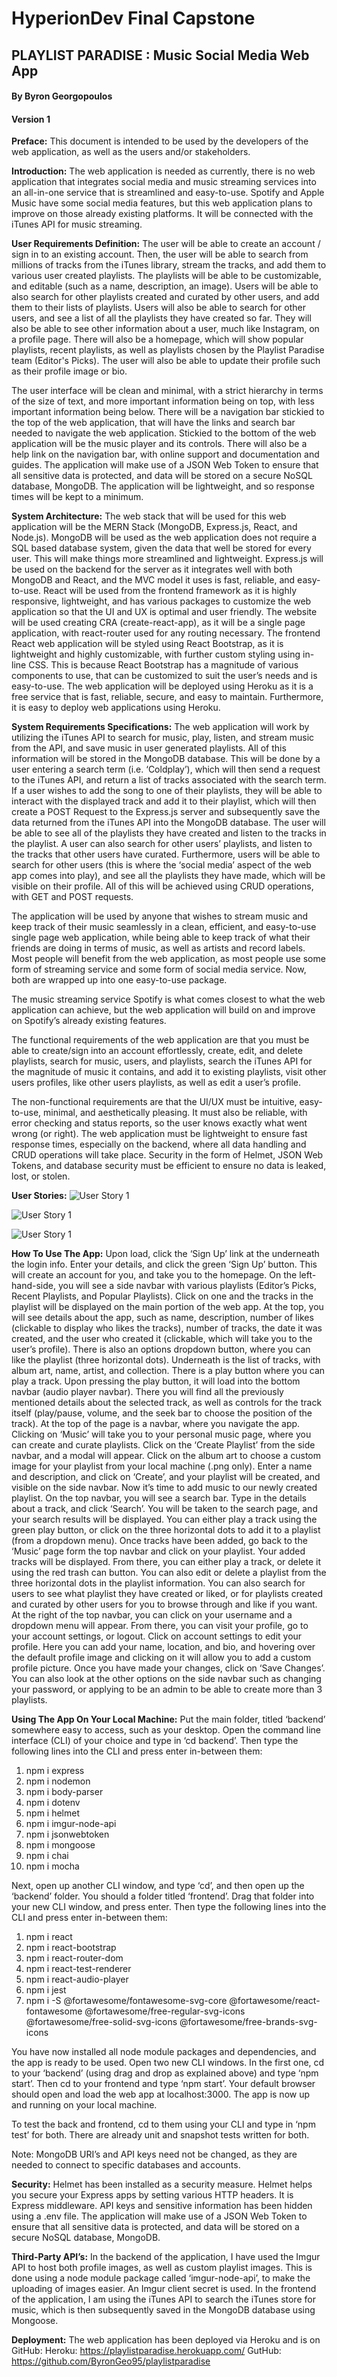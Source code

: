 # HyperionDev Final Capstone
## PLAYLIST PARADISE : Music Social Media Web App
#### By Byron Georgopoulos
#### Version 1

**Preface:**
This document is intended to be used by the developers of the web application, as well as the users and/or stakeholders.

**Introduction:**
The web application is needed as currently, there is no web application that integrates social media and music streaming services into an all-in-one service that is streamlined and easy-to-use. Spotify and Apple Music have some social media features, but this web application plans to improve on those already existing platforms. It will be connected with the iTunes API for music streaming.

**User Requirements Definition:**
The user will be able to create an account / sign in to an existing account. Then, the user will be able to search from millions of tracks from the iTunes library, stream the tracks, and add them to various user created playlists. The playlists will be able to be customizable, and editable (such as a name, description, an image). Users will be able to also search for other playlists created and curated by other users, and add them to their lists of playlists. Users will also be able to search for other users, and see a list of all the playlists they have created so far. They will also be able to see other information about a user, much like Instagram, on a profile page. There will also be a homepage, which will show popular playlists, recent playlists, as well as playlists chosen by the Playlist Paradise team (Editor's Picks). The user will also be able to update their profile such as their profile image or bio.

The user interface will be clean and minimal, with a strict hierarchy in terms of the size of text, and more important information being on top, with less important information being below. There will be a navigation bar stickied to the top of the web application, that will have the links and search bar needed to navigate the web application. Stickied to the bottom of the web application will be the music player and its controls. There will also be a help link on the navigation bar, with online support and documentation and guides. The application will make use of a JSON Web Token to ensure that all sensitive data is protected, and data will be stored on a secure NoSQL database, MongoDB. The application will be lightweight, and so response times will be kept to a minimum.

**System Architecture:**
The web stack that will be used for this web application will be the MERN Stack (MongoDB, Express.js, React, and Node.js). MongoDB will be used as the web application does not require a SQL based database system, given the data that well be stored for every user. This will make things more streamlined and lightweight. Express.js will be used on the backend for the server as it integrates well with both MongoDB and React, and the MVC model it uses is fast, reliable, and easy-to-use. React will be used from the frontend framework as it is highly responsive, lightweight, and has various packages to customize the web application so that the UI and UX is optimal and user friendly. The website will be used creating CRA (create-react-app), as it will be a single page application, with react-router used for any routing necessary. The frontend React web application will be styled using React Bootstrap, as it is lightweight and highly customizable, with further custom styling using in-line CSS. This is because React Bootstrap has a magnitude of various components to use, that can be customized to suit the user’s needs and is easy-to-use. The web application will be deployed using Heroku as it is a free service that is fast, reliable, secure, and easy to maintain. Furthermore, it is easy to deploy web applications using Heroku.

**System Requirements Specifications:**
The web application will work by utilizing the iTunes API to search for music, play, listen, and stream music from the API, and save music in user generated playlists. All of this information will be stored in the MongoDB database. This will be done by a user entering a search term (i.e. ‘Coldplay’), which will then send a request to the iTunes API, and return a list of tracks associated with the search term. If a user wishes to add the song to one of their playlists, they will be able to interact with the displayed track and add it to their playlist, which will then create a POST Request to the Express.js server and subsequently save the data returned from the iTunes API into the MongoDB database. The user will be able to see all of the playlists they have created and listen to the tracks in the playlist. A user can also search for other users’ playlists, and listen to the tracks that other users have curated. Furthermore, users will be able to search for other users (this is where the ‘social media’ aspect of the web app comes into play), and see all the playlists they have made, which will be visible on their profile. All of this will be achieved using CRUD operations, with GET and POST requests.

The application will be used by anyone that wishes to stream music and keep track of their music seamlessly in a clean, efficient, and easy-to-use single page web application, while being able to keep track of what their friends are doing in terms of music, as well as artists and record labels. Most people will benefit from the web application, as most people use some form of streaming service and some form of social media service. Now, both are wrapped up into one easy-to-use package. 

The music streaming service Spotify is what comes closest to what the web application can achieve, but the web application will build on and improve on Spotify’s already existing features.

The functional requirements of the web application are that you must be able to create/sign into an account effortlessly, create, edit, and delete playlists, search for music, users, and playlists, search the iTunes API for the magnitude of music it contains, and add it to existing playlists, visit other users profiles, like other users playlists, as well as edit a user’s profile.

The non-functional requirements are that the UI/UX must be intuitive, easy-to-use, minimal, 
and aesthetically pleasing. It must also be reliable, with error checking and status reports, so the user knows exactly what went wrong (or right). The web application must be lightweight to ensure fast response times, especially on the backend, where all data handling and CRUD operations will take place. Security in the form of Helmet, JSON Web Tokens, and database security must be efficient to ensure no data is leaked, lost, or stolen.

**User Stories:**
![User Story 1](https://imgur.com/5oGsQvo.png)

![User Story 1](https://imgur.com/SkvzqVI.png)

![User Story 1](https://imgur.com/EBNEI56.png)

**How To Use The App:**
Upon load, click the ‘Sign Up’ link at the underneath the login info. Enter your details, and click the green ‘Sign Up’ button. This will create an account for you, and take you to the homepage. On the left-hand-side, you will see a side navbar with various playlists (Editor’s Picks, Recent Playlists, and Popular Playlists). Click on one and the tracks in the playlist will be displayed on the main portion of the web app. At the top, you will see details about the app, such as name, description, number of likes (clickable to display who likes the tracks), number of tracks, the date it was created, and the user who created it (clickable, which will take you to the user’s profile). There is also an options dropdown button, where you can like the playlist (three horizontal dots). Underneath is the list of tracks, with album art, name, artist, and collection. There is a play button where you can play a track. Upon pressing the play button, it will load into the bottom navbar (audio player navbar). There you will find all the previously mentioned details about the selected track, as well as controls for the track itself (play/pause, volume, and the seek bar to choose the position of the track). At the top of the page is a navbar, where you navigate the app. Clicking on ‘Music’ will take you to your personal music page, where you can create and curate playlists. Click on the ‘Create Playlist’ from the side navbar, and a modal will appear. Click on the album art to choose a custom image for your playlist from your local machine (.png only). Enter a name and description, and click on ‘Create’, and your playlist will be created, and visible on the side navbar. Now it’s time to add music to our newly created playlist. On the top navbar, you will see a search bar. Type in the details about a track, and click ‘Search’. You will be taken to the search page, and your search results will be displayed. You can either play a track using the green play button, or click on the three horizontal dots to add it to a playlist (from a dropdown menu). Once tracks have been added, go back to the ‘Music’ page form the top navbar and click on your playlist. Your added tracks will be displayed. From there, you can either play a track, or delete it using the red trash can button. You can also edit or delete a playlist from the three horizontal dots in the playlist information. You can also search for users to see what playlist they have created or liked, or for playlists created and curated by other users for you to browse through and like if you want. At the right of the top navbar, you can click on your username and a dropdown menu will appear. From there, you can visit your profile, go to your account settings, or logout. Click on account settings to edit your profile. Here you can add your name, location, and bio, and hovering over the default profile image and clicking on it will allow you to add a custom profile picture. Once you have made your changes, click on ‘Save Changes’. You can also look at the other options on the side navbar such as changing your password, or applying to be an admin to be able to create more than 3 playlists. 

**Using The App On Your Local Machine:**
Put the main folder, titled ‘backend’ somewhere easy to access, such as your desktop. Open the command line interface (CLI) of your choice and type in ‘cd backend’. Then type the following lines into the CLI and press enter in-between them:

1.	npm i express
2.	npm i nodemon
3.	npm i body-parser
4.	npm i dotenv
5.	npm i helmet
6.	npm i imgur-node-api
7.	npm i jsonwebtoken
8.	npm i mongoose
9.	npm i chai
10.	npm i mocha

Next, open up another CLI window, and type ‘cd’, and then open up the ‘backend’ folder. You should a folder titled ‘frontend’. Drag that folder into your new CLI window, and press enter. Then type the following lines into the CLI and press enter in-between them:

1.	npm i react
2.	npm i react-bootstrap
3.	npm i react-router-dom
4.	npm i react-test-renderer
5.	npm i react-audio-player
6.	npm i jest
7.	npm i -S @fortawesome/fontawesome-svg-core @fortawesome/react-fontawesome @fortawesome/free-regular-svg-icons @fortawesome/free-solid-svg-icons @fortawesome/free-brands-svg-icons

You have now installed all node module packages and dependencies, and the app is ready to be used. Open two new CLI windows. In the first one, cd to your ‘backend’ (using drag and drop as explained above) and type ‘npm start’. Then cd to your frontend and type ‘npm start’. Your default browser should open and load the web app at localhost:3000. The app is now up and running on your local machine.

To test the back and frontend, cd to them using your CLI and type in ‘npm test’ for both. There are already unit and snapshot tests written for both. 

Note: MongoDB URI’s and API keys need not be changed, as they are needed to connect to specific databases and accounts. 

**Security:**
Helmet has been installed as a security measure. Helmet helps you secure your Express apps by setting various HTTP headers. It is Express middleware. API keys and sensitive information has been hidden using a .env file. The application will make use of a JSON Web Token to ensure that all sensitive data is protected, and data will be stored on a secure NoSQL database, MongoDB.

**Third-Party API’s:**
In the backend of the application, I have used the Imgur API to host both profile images, as well as custom playlist images. This is done using a node module package called ‘imgur-node-api’, to make the uploading of images easier. An Imgur client secret is used. In the frontend of the application, I am using the iTunes API to search the iTunes store for music, which is then subsequently saved in the MongoDB database using Mongoose.

**Deployment:**
The web application has been deployed via Heroku and is on GitHub:
Heroku: https://playlistparadise.herokuapp.com/
GutHub: https://github.com/ByronGeo95/playlistparadise